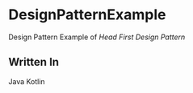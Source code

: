 # DesignPatternExample

Design Pattern Example of *Head First Design Pattern*

## Written In
Java
Kotlin

